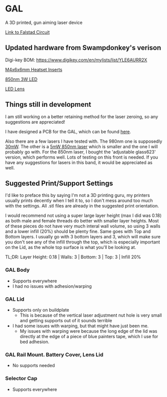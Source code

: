 # GAL
A 3D printed, gun aiming laser device

[Link to Falstad Circuit](https://tinyurl.com/2n3jw32g)

## Updated hardware from Swampdonkey's verison

Digi-key BOM: https://www.digikey.com/en/mylists/list/YLE6AURR2X

[M4x6x6mm Heatset Inserts](https://a.co/d/dzFERyy)

[850nm 3W LED](https://a.co/d/1zIGPuo)

[LED Lens](https://a.co/d/ejgL7wE)

## Things still in development
I am still working on a better retaining method for the laser zeroing, so any suggestions are appreciated!

I have designed a PCB for the GAL, which can be found [here](https://github.com/knack-69/GAL/blob/main/GAL_PCB.zip).

Also there are a few lasers I have tested with. The 980nm one is supposedly [30mW](https://www.aliexpress.us/item/2261799874302117.html). The other is a [5mW 850nm laser](https://www.aliexpress.us/item/2251832689759781.html) which is smaller and the one I will probably go with. For the 850nm laser, I bought the 'adjustable glass623' version, which performs well. Lots of testing on this front is needed. If you have any suggestions for lasers in this band, it would be appreciated as well.

## Suggested Print/Support Settings

I'd like to preface this by saying I'm not a 3D printing guru, my printers usually prints decently when I tell it to, so I don't mess around too much with the settings.
All .stl files are already in the suggested print orientation.

I would recommend not using a super large layer height (max I did was 0.18) as both male and female threads do better with smaller layer heights. Most of these pieces do not have very much interal wall volume, so using 3 walls and a lower infill (20%) should be plenty fine. Same goes with Top and Bottom layers. I usually go with 3 bottom layers and 3, which will make sure you don't see any of the infill through the top, which is especially important on the Lid, as the whole top surface is what you'll be looking at.

TL;DR: Layer Height: 0.18 | Walls: 3 | Bottom: 3 | Top: 3 | Infill 20%

### GAL Body

- Supports everywhere
- I had no issues with adhesion/warping

### GAL Lid

- Supports only on buildplate
  - This is because of the vertical laser adjustment nut hole is very small and getting supports out of it sounds terrible
- I had some issues with warping, but that might have just been me.
  - My issues with warping were because the long edge of the lid was directly at the edge of a piece of blue painters tape, which I use for bed adhesion.


### GAL Rail Mount. Battery Cover, Lens Lid

- No supports needed

### Selector Cap

- Supports everywhere
